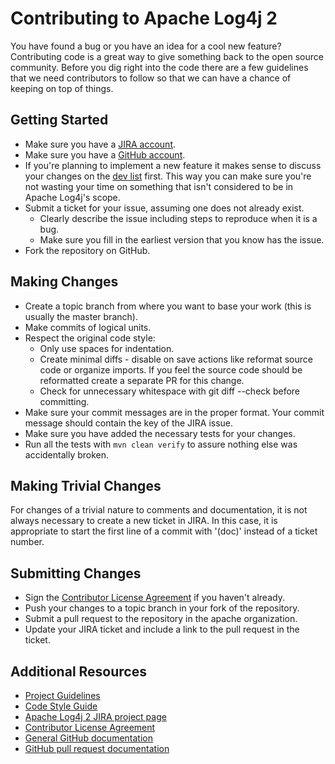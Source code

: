 <!---
 Licensed to the Apache Software Foundation (ASF) under one or more
 contributor license agreements.  See the NOTICE file distributed with
 this work for additional information regarding copyright ownership.
 The ASF licenses this file to You under the Apache License, Version 2.0
 (the "License"); you may not use this file except in compliance with
 the License.  You may obtain a copy of the License at

      http://www.apache.org/licenses/LICENSE-2.0

 Unless required by applicable law or agreed to in writing, software
 distributed under the License is distributed on an "AS IS" BASIS,
 WITHOUT WARRANTIES OR CONDITIONS OF ANY KIND, either express or implied.
 See the License for the specific language governing permissions and
 limitations under the License.
-->
<!--
This looks like it was generated, but it was actually modified from the
CONTRIBUTING.md file from Apache Commons Lang.
-->
# Contributing to Apache Log4j 2

You have found a bug or you have an idea for a cool new feature? Contributing code is a great way to give something back to
the open source community. Before you dig right into the code there are a few guidelines that we need contributors to
follow so that we can have a chance of keeping on top of things.

## Getting Started

+ Make sure you have a [JIRA account](https://issues.apache.org/jira/).
+ Make sure you have a [GitHub account](https://github.com/join).
+ If you're planning to implement a new feature it makes sense to discuss your changes on the [dev list](https://logging.apache.org/log4j/2.x/mail-lists.html) first. This way you can make sure you're not wasting your time on something that isn't considered to be in Apache Log4j's scope.
+ Submit a ticket for your issue, assuming one does not already exist.
  + Clearly describe the issue including steps to reproduce when it is a bug.
  + Make sure you fill in the earliest version that you know has the issue.
+ Fork the repository on GitHub.

## Making Changes

+ Create a topic branch from where you want to base your work (this is usually the master branch).
+ Make commits of logical units.
+ Respect the original code style:
  + Only use spaces for indentation.
  + Create minimal diffs - disable on save actions like reformat source code or organize imports. If you feel the source code should be reformatted create a separate PR for this change.
  + Check for unnecessary whitespace with git diff --check before committing.
+ Make sure your commit messages are in the proper format. Your commit message should contain the key of the JIRA issue.
+ Make sure you have added the necessary tests for your changes.
+ Run all the tests with `mvn clean verify` to assure nothing else was accidentally broken.

## Making Trivial Changes

For changes of a trivial nature to comments and documentation, it is not always necessary to create a new ticket in JIRA.
In this case, it is appropriate to start the first line of a commit with '(doc)' instead of a ticket number.

## Submitting Changes

+ Sign the [Contributor License Agreement][cla] if you haven't already.
+ Push your changes to a topic branch in your fork of the repository.
+ Submit a pull request to the repository in the apache organization.
+ Update your JIRA ticket and include a link to the pull request in the ticket.

## Additional Resources

+ [Project Guidelines](https://logging.apache.org/log4j/2.x/guidelines.html)
+ [Code Style Guide](https://logging.apache.org/log4j/2.x/javastyle.html)
+ [Apache Log4j 2 JIRA project page](https://issues.apache.org/jira/projects/LOG4J2/)
+ [Contributor License Agreement][cla]
+ [General GitHub documentation](https://docs.github.com/)
+ [GitHub pull request documentation](https://docs.github.com/en/pull-requests)

[cla]:https://www.apache.org/licenses/#clas
